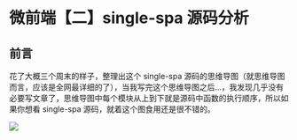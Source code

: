 # 微前端【二】single-spa 源码分析

## 前言
花了大概三个周末的样子，整理出这个 single-spa 源码的思维导图（就思维导图而言，应该是全网最详细的了），当我写完这个思维导图之后...，我发现几乎没有必要写文章了，思维导图中每个模块从上到下就是源码中函数的执行顺序，所以如果你想看 single-spa 源码，就着这个图食用还是很不错的。

![](/images/微前端/single-spa.png)